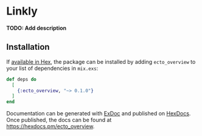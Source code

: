 # Linkly

**TODO: Add description**

## Installation

If [available in Hex](https://hex.pm/docs/publish), the package can be installed
by adding `ecto_overview` to your list of dependencies in `mix.exs`:

```elixir
def deps do
  [
    {:ecto_overview, "~> 0.1.0"}
  ]
end
```

Documentation can be generated with [ExDoc](https://github.com/elixir-lang/ex_doc)
and published on [HexDocs](https://hexdocs.pm). Once published, the docs can
be found at <https://hexdocs.pm/ecto_overview>.

